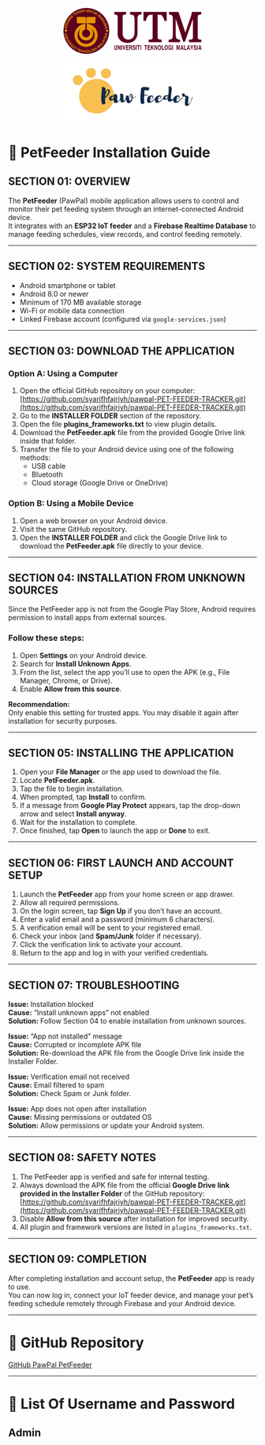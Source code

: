 <p style="text-align:center;">
  <img src="UTMLOGO.png" alt="UTM" style="width:280px; height:auto; margin:5px;">
  <img src="PawpalLogo.png" alt="logopawpal" style="width:280px; height:auto; margin:5px;">
</p>

# 🐾 PetFeeder Installation Guide

## SECTION 01: OVERVIEW
The **PetFeeder** (PawPal) mobile application allows users to control and monitor their pet feeding system through an internet-connected Android device.  
It integrates with an **ESP32 IoT feeder** and a **Firebase Realtime Database** to manage feeding schedules, view records, and control feeding remotely.

---

## SECTION 02: SYSTEM REQUIREMENTS
- Android smartphone or tablet  
- Android 8.0 or newer  
- Minimum of 170 MB available storage  
- Wi-Fi or mobile data connection  
- Linked Firebase account (configured via `google-services.json`)

---

## SECTION 03: DOWNLOAD THE APPLICATION

### Option A: Using a Computer
1. Open the official GitHub repository on your computer:  
   [https://github.com/syarifhfajriyh/pawpal-PET-FEEDER-TRACKER.git](https://github.com/syarifhfajriyh/pawpal-PET-FEEDER-TRACKER.git)
2. Go to the **INSTALLER FOLDER** section of the repository.  
3. Open the file **plugins_frameworks.txt** to view plugin details.  
4. Download the **PetFeeder.apk** file from the provided Google Drive link inside that folder.  
5. Transfer the file to your Android device using one of the following methods:  
   - USB cable  
   - Bluetooth  
   - Cloud storage (Google Drive or OneDrive)

### Option B: Using a Mobile Device
1. Open a web browser on your Android device.  
2. Visit the same GitHub repository.  
3. Open the **INSTALLER FOLDER** and click the Google Drive link to download the **PetFeeder.apk** file directly to your device.

---

## SECTION 04: INSTALLATION FROM UNKNOWN SOURCES
Since the PetFeeder app is not from the Google Play Store, Android requires permission to install apps from external sources.

### Follow these steps:
1. Open **Settings** on your Android device.  
2. Search for **Install Unknown Apps**.  
3. From the list, select the app you’ll use to open the APK (e.g., File Manager, Chrome, or Drive).  
4. Enable **Allow from this source**.

**Recommendation:**  
Only enable this setting for trusted apps. You may disable it again after installation for security purposes.

---

## SECTION 05: INSTALLING THE APPLICATION
1. Open your **File Manager** or the app used to download the file.  
2. Locate **PetFeeder.apk**.  
3. Tap the file to begin installation.  
4. When prompted, tap **Install** to confirm.  
5. If a message from **Google Play Protect** appears, tap the drop-down arrow and select **Install anyway**.  
6. Wait for the installation to complete.  
7. Once finished, tap **Open** to launch the app or **Done** to exit.

---

## SECTION 06: FIRST LAUNCH AND ACCOUNT SETUP
1. Launch the **PetFeeder** app from your home screen or app drawer.  
2. Allow all required permissions.  
3. On the login screen, tap **Sign Up** if you don’t have an account.  
4. Enter a valid email and a password (minimum 6 characters).  
5. A verification email will be sent to your registered email.  
6. Check your inbox (and **Spam/Junk** folder if necessary).  
7. Click the verification link to activate your account.  
8. Return to the app and log in with your verified credentials.

---

## SECTION 07: TROUBLESHOOTING

**Issue:** Installation blocked  
**Cause:** “Install unknown apps” not enabled  
**Solution:** Follow Section 04 to enable installation from unknown sources.

**Issue:** “App not installed” message  
**Cause:** Corrupted or incomplete APK file  
**Solution:** Re-download the APK file from the Google Drive link inside the Installer Folder.

**Issue:** Verification email not received  
**Cause:** Email filtered to spam  
**Solution:** Check Spam or Junk folder.

**Issue:** App does not open after installation  
**Cause:** Missing permissions or outdated OS  
**Solution:** Allow permissions or update your Android system.

---

## SECTION 08: SAFETY NOTES
1. The PetFeeder app is verified and safe for internal testing.  
2. Always download the APK file from the official **Google Drive link provided in the Installer Folder** of the GitHub repository:  
   [https://github.com/syarifhfajriyh/pawpal-PET-FEEDER-TRACKER.git](https://github.com/syarifhfajriyh/pawpal-PET-FEEDER-TRACKER.git)  
3. Disable **Allow from this source** after installation for improved security.  
4. All plugin and framework versions are listed in `plugins_frameworks.txt`.

---

## SECTION 09: COMPLETION
After completing installation and account setup, the **PetFeeder** app is ready to use.  
You can now log in, connect your IoT feeder device, and manage your pet’s feeding schedule remotely through Firebase and your Android device.

---

# 🔗 GitHub Repository
[GitHub PawPal PetFeeder](https://github.com/syarifhfajriyh/pawpal-PET-FEEDER-TRACKER.git)

---

# 👥 List Of Username and Password

## Admin 
